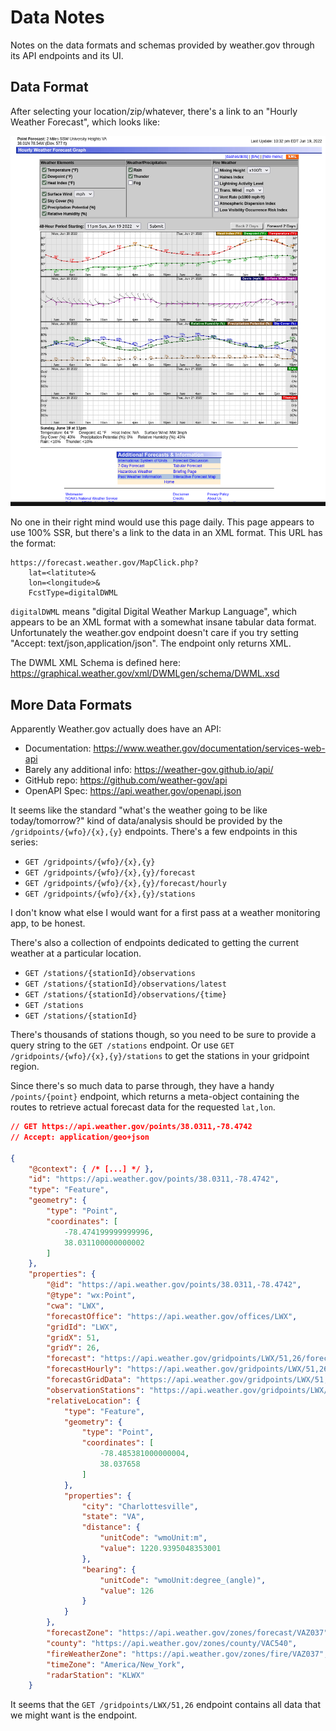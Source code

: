 # Data Notes

Notes on the data formats and schemas provided by weather.gov through its API endpoints and its UI.

## Data Format

After selecting your location/zip/whatever, there's a link to an "Hourly Weather Forecast", which looks like:

![](attachments/hourly-weather-forecast-page-weather-dot-gov.png)

No one in their right mind would use this page daily. This page appears to use 100% SSR, but there's a link to the data in an XML format. This URL has the format:

```
https://forecast.weather.gov/MapClick.php?
    lat=<latitute>&
    lon=<longitude>&
    FcstType=digitalDWML
```

`digitalDWML` means "digital Digital Weather Markup Language", which appears to be an XML format with a somewhat insane tabular data format. Unfortunately the weather.gov endpoint doesn't care if you try setting "Accept: text/json,application/json". The endpoint only returns XML.

The DWML XML Schema is defined here: https://graphical.weather.gov/xml/DWMLgen/schema/DWML.xsd

## More Data Formats

Apparently Weather.gov actually does have an API:

- Documentation: https://www.weather.gov/documentation/services-web-api
- Barely any additional info: https://weather-gov.github.io/api/
- GitHub repo: https://github.com/weather-gov/api
- OpenAPI Spec: https://api.weather.gov/openapi.json

It seems like the standard "what's the weather going to be like today/tomorrow?" kind of data/analysis should be provided by the `/gridpoints/{wfo}/{x},{y}` endpoints. There's a few endpoints in this series:

- `GET /gridpoints/{wfo}/{x},{y}`
- `GET /gridpoints/{wfo}/{x},{y}/forecast`
- `GET /gridpoints/{wfo}/{x},{y}/forecast/hourly`
- `GET /gridpoints/{wfo}/{x},{y}/stations`

I don't know what else I would want for a first pass at a weather monitoring app, to be honest.

There's also a collection of endpoints dedicated to getting the current weather at a particular location.

- `GET /stations/{stationId}/observations`
- `GET /stations/{stationId}/observations/latest`
- `GET /stations/{stationId}/observations/{time}`
- `GET /stations`
- `GET /stations/{stationId}`

There's thousands of stations though, so you need to be sure to provide a query string to the `GET /stations` endpoint. Or use `GET /gridpoints/{wfo}/{x},{y}/stations` to get the stations in your gridpoint region.

Since there's so much data to parse through, they have a handy `/points/{point}` endpoint, which returns a meta-object containing the routes to retrieve actual forecast data for the requested `lat,lon`.

```json
// GET https://api.weather.gov/points/38.0311,-78.4742
// Accept: application/geo+json

{
    "@context": { /* [...] */ },
    "id": "https://api.weather.gov/points/38.0311,-78.4742",
    "type": "Feature",
    "geometry": {
        "type": "Point",
        "coordinates": [
            -78.474199999999996,
            38.031100000000002
        ]
    },
    "properties": {
        "@id": "https://api.weather.gov/points/38.0311,-78.4742",
        "@type": "wx:Point",
        "cwa": "LWX",
        "forecastOffice": "https://api.weather.gov/offices/LWX",
        "gridId": "LWX",
        "gridX": 51,
        "gridY": 26,
        "forecast": "https://api.weather.gov/gridpoints/LWX/51,26/forecast",
        "forecastHourly": "https://api.weather.gov/gridpoints/LWX/51,26/forecast/hourly",
        "forecastGridData": "https://api.weather.gov/gridpoints/LWX/51,26",
        "observationStations": "https://api.weather.gov/gridpoints/LWX/51,26/stations",
        "relativeLocation": {
            "type": "Feature",
            "geometry": {
                "type": "Point",
                "coordinates": [
                    -78.485381000000004,
                    38.037658
                ]
            },
            "properties": {
                "city": "Charlottesville",
                "state": "VA",
                "distance": {
                    "unitCode": "wmoUnit:m",
                    "value": 1220.9395048353001
                },
                "bearing": {
                    "unitCode": "wmoUnit:degree_(angle)",
                    "value": 126
                }
            }
        },
        "forecastZone": "https://api.weather.gov/zones/forecast/VAZ037",
        "county": "https://api.weather.gov/zones/county/VAC540",
        "fireWeatherZone": "https://api.weather.gov/zones/fire/VAZ037",
        "timeZone": "America/New_York",
        "radarStation": "KLWX"
    }
```

It seems that the `GET /gridpoints/LWX/51,26` endpoint contains all data that we might want is the  endpoint.
